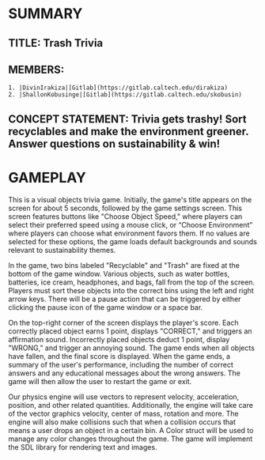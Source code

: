 # SUMMARY

## TITLE: Trash Trivia
## MEMBERS:
    1. |DivinIrakiza|[Gitlab](https://gitlab.caltech.edu/dirakiza)
    2. |ShallonKobusinge|[Gitlab](https://gitlab.caltech.edu/skobusin)
## CONCEPT STATEMENT: Trivia gets trashy! Sort recyclables and make the environment greener. Answer questions on sustainability & win! 

# GAMEPLAY
This is a visual objects trivia game. Initially, the game's title appears on the screen for about 5 seconds, followed by the game settings screen. This screen features buttons like "Choose Object Speed," where players can select their preferred speed using a mouse click, or “Choose Environment” where players can choose what environment favors them. If no values are selected for these options, the game loads default backgrounds and sounds relevant to sustainability themes.

In the game, two bins labeled "Recyclable" and "Trash" are fixed at the bottom of the game window. Various objects, such as water bottles, batteries, ice cream, headphones, and bags, fall from the top of the screen. Players must sort these objects into the correct bins using the left and right arrow keys. There will be a pause action that can be triggered by either clicking the pause icon of the game window or a space bar.

On the top-right corner of the screen displays the player's score. Each correctly placed object earns 1 point, displays "CORRECT," and triggers an affirmation sound. Incorrectly placed objects deduct 1 point, display "WRONG," and trigger an annoying sound.  The game ends when all objects have fallen, and the final score is displayed.  When the game ends, a summary of the user's performance, including the number of correct answers and any educational messages about the wrong answers. The game will then allow the user to restart the game or exit.

Our physics engine will use vectors to represent velocity, acceleration, position, and other related quantities. Additionally, the engine will take care of the vector graphics velocity, center of mass, rotation and more. The engine will also make collisions such that when a collision occurs that means a user drops an object in a certain bin. A Color struct will be used to manage any color changes throughout the game. The game will implement the SDL library for rendering text and images.




